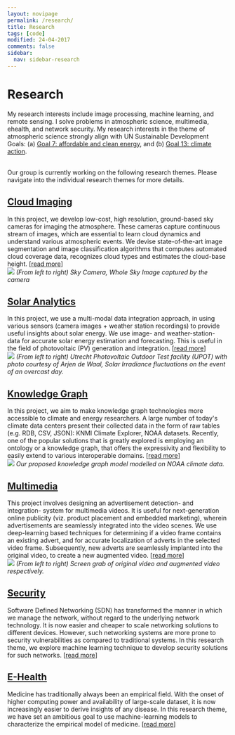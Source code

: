 ```yaml
---
layout: novipage
permalink: /research/
title: Research
tags: [code]
modified: 24-04-2017
comments: false
sidebar:
  nav: sidebar-research
---
```


<!---
	Details about sidebar info is provided inside _data/navigation.yml file
-->

# Research 
My research interests include image processing, machine learning, and remote sensing. I solve problems in atmospheric science, multimedia, ehealth, and network security. My research interests in the theme of atmospheric science strongly align with UN Sustainable Development Goals: (a) [Goal 7: affordable and clean energy](https://www.un.org/sustainabledevelopment/energy/), and (b) [Goal 13: climate action](https://www.un.org/sustainabledevelopment/climate-change/).

<br />
Our group is currently working on the following research themes. Please navigate into the individual research themes for more details. 


## [<u>Cloud Imaging</u>](https://soumyabrata.github.io/cloud/)
In this project, we develop low-cost, high resolution, ground-based sky cameras for imaging the atmosphere. These cameras capture continuous stream of images, which are essential to learn cloud dynamics and understand various atmospheric events. We devise state-of-the-art image segmentation and image classification algorithms that computes automated cloud coverage data, recognizes cloud types and estimates the cloud-base height. [[read more](https://soumyabrata.github.io/cloud/)]
    <br />
    <img src="{{ site.url }}/images/sky-imaging.png">
    *(From left to right) Sky Camera, Whole Sky Image captured by the camera* 



## [<u>Solar Analytics</u>](https://soumyabrata.github.io/solar/)
In this project, we use a multi-modal data integration approach, in using various sensors (camera images + weather station recordings) to provide useful insights about solar energy. We use image- and weather-station- data for accurate solar energy estimation and forecasting. This is useful in the field of photovoltaic (PV) generation and integration. [[read more](https://soumyabrata.github.io/solar/)]
    <br />
    <img src="{{ site.url }}/images/upot.png">
    *(From left to right) Utrecht Photovoltaic Outdoor Test facility (UPOT) with photo courtesy of Arjen de Waal, Solar Irradiance fluctuations on the event of an overcast day.* 




## [<u>Knowledge Graph</u>](https://soumyabrata.github.io/knowledgegraph/)
In this project, we aim to make knowledge graph technologies more accessible to climate and energy researchers. A large number of today's climate data centers present their collected data in the form of raw tables (e.g. RDB, CSV, JSON): KNMI Climate Explorer, NOAA datasets. Recently, one of the popular solutions that is greatly explored is employing an ontology or a knowledge graph, that offers the expressivity and flexibility to easily extend to various interoperable domains. [[read more](https://soumyabrata.github.io/knowledgegraph/)]
    <br />
    <img src="{{ site.baseurl }}/images/KG-NOAA.png">
    *Our proposed knowledge graph model modelled on NOAA climate data.* 



## [<u>Multimedia</u>](https://soumyabrata.github.io/multimedia/)
This project involves designing an advertisement detection- and integration- system for multimedia videos. It is useful for next-generation online publicity (viz. product placement and embedded marketing), wherein advertisements are seamlessly integrated into the video scenes. We use deep-learning based techniques for determining if a video frame contains an existing advert, and for accurate localization of adverts in the selected video frame. Subsequently, new adverts are seamlessly implanted into the original video, to create a new augmented video. [[read more](https://soumyabrata.github.io/multimedia/)]
    <br />
    <img src="{{ site.url }}/images/hw1-image.png">
    *(From left to right) Screen grab of original video and augmented video respectively.* 


## [<u>Security</u>](https://soumyabrata.github.io/security/)
Software Defined Networking (SDN) has transformed the manner in which we manage the network, without regard to the underlying network technology. It is now easier and cheaper to scale networking solutions to different devices. However, such networking systems are more prone to security vulnerabilities as compared to traditional systems. In this research theme, we explore machine learning technique to develop security solutions for such networks. [[read more](https://soumyabrata.github.io/security/)]


## [<u>E-Health</u>](https://soumyabrata.github.io/ehealth/)
Medicine has traditionally always been an empirical field. With the onset of higher computing power and availability of large-scale dataset, it is now increasingly easier to derive insights of any disease. In this research theme, we have set an ambitious goal to use machine-learning models to characterize the empirical model of medicine. [[read more](https://soumyabrata.github.io/ehealth/)]


<!---
## [<u>Communications</u>](https://soumyabrata.github.io/communication/)
This project deals with the analysis of user- interaction and cooperation in wireless networks. We propose algorithmic framework, that helps in improving the performance of the IEEE 802.11 protocol. 

<br />
We also work in proposing a dynamic frequency allocation and interference mitigation algorithm for dense urban wireless networks. The algorithm is implemented and tested on-air in a proprietary Ericsson software.


<br />
[[more details](https://soumyabrata.github.io/communication/)]

## [<u>Software</u>](https://soumyabrata.github.io/software/)
In this research theme, we dealt with several software-related issues. Heap management is responsible for the allocation of heap segments to a running application. We propose a new heap management technique that has an inherent auto compaction technique in its algorithm leading to minimum fragmentation of memory space. 

<br />
We also developed randomized cryptographic techniques that can be effectively provide better security solutions.

-->
